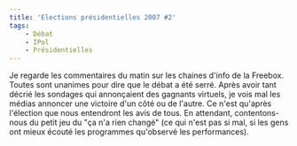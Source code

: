 ```yaml
---
title: 'Elections présidentielles 2007 #2'
tags:
    - Débat
    - IPol
    - Présidentielles
---
```


Je regarde les commentaires du matin sur les chaines d'info de la Freebox.
Toutes sont unanimes pour dire que le débat a été serré. Après avoir tant décrié
les sondages qui annonçaient des gagnants virtuels, je vois mal les médias
annoncer une victoire d'un côté ou de l'autre. Ce n'est qu'après l'élection que
nous entendront les avis de tous. En attendant, contentons-nous du petit jeu du
"ça n'a rien changé" (ce qui n'est pas si mal, si les gens ont mieux écouté les
programmes qu'observé les performances).
